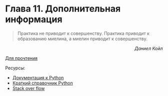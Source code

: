 # Глава 11. Дополнительная информация

> Практика не приводит к совершенству. Практика приводит к образованию миелина, а миелин приводит к совершенству.

<p style="text-align: right;"><i>Даниел Койл</i></p>

[Для прочтения](https://softwareengineering.stackexchange.com/questions/44177/what-is-the-single-most-effective-thing-you-did-to-improve-your-programming-skil)

Ресурсы:
- [Документация к Python](https://docs.python.org/3/)
- [Краткий справочник Python](python-quick-ref.pdf)
- [Stack over flow](https://stackoverflow.com/questions/tagged/python)


